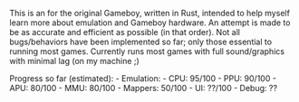 This is an for the original Gameboy, written in Rust, intended to help myself
learn more about emulation and Gameboy hardware. An attempt is made to be as
accurate and efficient as possible (in that order). Not all bugs/behaviors have
been implemented so far; only those essential to running most games. Currently
runs most games with full sound/graphics with minimal lag (on my machine ;)

Progress so far (estimated):
    - Emulation:
        - CPU: 95/100
        - PPU: 90/100
        - APU: 80/100
        - MMU: 80/100
            - Mappers: 50/100
    - UI: ??/100
    - Debug: ??
